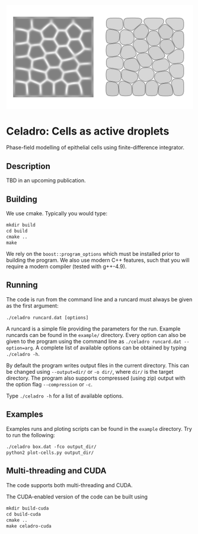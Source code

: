 ![screenshot](examples/cells.png)

# Celadro: Cells as active droplets

Phase-field modelling of epithelial cells using finite-difference integrator.

## Description

TBD in an upcoming publication.

## Building

We use cmake. Typically you would type:
```
mkdir build
cd build
cmake ..
make
```

We rely on the `boost::program_options` which must be installed prior to
building the program. We also use modern C++ features, such that you will
require a modern compiler (tested with g++-4.9).

## Running

The code is run from the command line and a runcard must always be given as the
first argument:

`./celadro runcard.dat [options]`

A runcard is a simple file providing the parameters for the run. Example
runcards can be found in the `example/` directory. Every option can also be
given to the program using the command line as `./celadro runcard.dat --option=arg`.
A complete list of available options can be obtained by typing `./celadro -h`.

By default the program writes output files in the current directory. This can be
changed using `--output=dir/` or `-o dir/`, where `dir/` is the target
directory. The program also supports compressed (using zip) output with the option
flag `--compression` or `-c`.

Type `./celadro -h` for a list of available options.

## Examples

Examples runs and ploting scripts can be found in the `example` directory. Try
to run the following:

```
./celadro box.dat -fco output_dir/
python2 plot-cells.py output_dir/
```

## Multi-threading and CUDA

The code supports both multi-threading and CUDA.

The CUDA-enabled version of the code can be built using
```
mkdir build-cuda
cd build-cuda
cmake ..
make celadro-cuda
```
